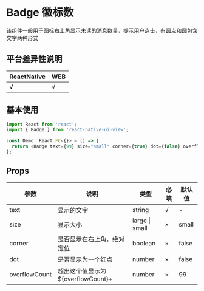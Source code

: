 # Badge 徽标数

该组件一般用于图标右上角显示未读的消息数量，提示用户点击，有圆点和圆包含文字两种形式

## 平台差异性说明

| ReactNative | WEB |
| ----------- | --- |
| √           | √   |

## 基本使用

```typescript
import React from 'react';
import { Badge } from 'react-native-ui-view';

const Demo: React.FC<{}> = () => {
  return <Badge text={99} size="small" corner={true} dot={false} overflowCount={99} />;
};
```

## Props

| 参数          | 说明                              | 类型           | 必填 | 默认值 |
| ------------- | --------------------------------- | -------------- | ---- | ------ |
| text          | 显示的文字                        | string         | √    | -      |
| size          | 显示大小                          | large \| small | ×    | small  |
| corner        | 是否显示在右上角，绝对定位        | boolean        | ×    | false  |
| dot           | 是否显示为一个红点                | number         | ×    | false  |
| overflowCount | 超出这个值显示为${overflowCount}+ | number         | ×    | 99     |

